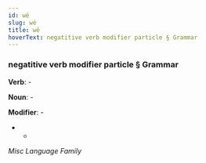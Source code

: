 ```yaml
---
id: wë
slug: wë
title: wë
hoverText: negatitive verb modifier particle § Grammar
---
```


### negatitive verb modifier particle § Grammar

**Verb**: -

**Noun**: -

**Modifier**: -

- -

*Misc Language Family*